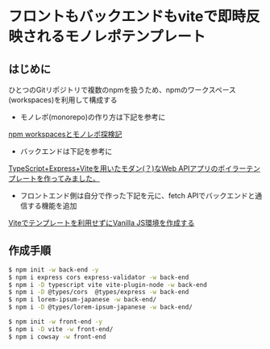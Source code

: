# フロントもバックエンドもviteで即時反映されるモノレポテンプレート

## はじめに

ひとつのGitリポジトリで複数のnpmを扱うため、npmのワークスペース (workspaces)を利用して構成する

* モノレポ(monorepo)の作り方は下記を参考に

[npm workspacesとモノレポ探検記](https://zenn.dev/suin/scraps/20896e54419069)

* バックエンドは下記を参考に

[TypeScript+Express+Viteを用いたモダン(？)なWeb APIアプリのボイラーテンプレートを作ってみました。](https://www.neko3cs.net/entry/express-ts-with-vite-template)

* フロントエンド側は自分で作った下記を元に、fetch APIでバックエンドと通信する機能を追加

[Viteでテンプレートを利用せずにVanilla JS環境を作成する](https://qiita.com/murasuke/items/67079163deb2a682d7d0)


## 作成手順

```bash
$ npm init -w back-end -y
$ npm i express cors express-validator -w back-end
$ npm i -D typescript vite vite-plugin-node -w back-end
$ npm i -D @types/cors  @types/express -w back-end
$ npm i lorem-ipsum-japanese -w back-end/
$ npm i -D @types/lorem-ipsum-japanese -w back-end/
```

```bash
$ npm init -w front-end -y
$ npm i -D vite -w front-end/
$ npm i cowsay -w front-end
```
